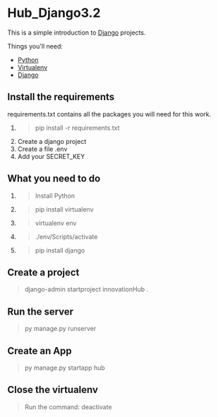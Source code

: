# Hub_Django3.2

This is a simple introduction to [Django](https://www.djangoproject.com/) projects.

Things you'll need:

- [Python](https://www.python.org/)
- [Virtualenv](https://virtualenv.pypa.io/en/latest/)
- [Django](https://www.djangoproject.com/)

## Install the requirements

requirements.txt contains all the packages you will need for this work.

1. > pip install -r requirements.txt
2. Create a django project
3. Create a file .env
4. Add your SECRET_KEY

## What you need to do

1. > Install Python
2. > pip install virtualenv
3. > virtualenv env
4. > ./env/Scripts/activate
5. > pip install django

## Create a project

> django-admin startproject innovationHub .

## Run the server

> py manage.py runserver

## Create an App

> py manage.py startapp hub

## Close the virtualenv

> Run the command: deactivate

